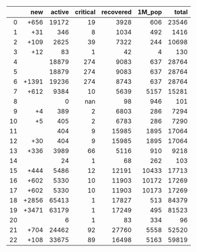 |    |   new |   active |   critical |   recovered |   1M_pop |   total |
|---:|------:|---------:|-----------:|------------:|---------:|--------:|
|  0 |  +656 |    19172 |         19 |        3928 |      606 |   23546 |
|  1 |   +31 |      346 |          8 |        1034 |      492 |    1416 |
|  2 |  +109 |     2625 |         39 |        7322 |      244 |   10698 |
|  3 |   +12 |       83 |          1 |          42 |        4 |     130 |
|  4 |       |    18879 |        274 |        9083 |      637 |   28764 |
|  5 |       |    18879 |        274 |        9083 |      637 |   28764 |
|  6 | +1391 |    19236 |        274 |        8743 |      637 |   28764 |
|  7 |  +612 |     9384 |         10 |        5639 |     5157 |   15281 |
|  8 |       |        0 |        nan |          98 |      946 |     101 |
|  9 |    +4 |      389 |          2 |        6803 |      286 |    7294 |
| 10 |    +5 |      405 |          2 |        6783 |      286 |    7290 |
| 11 |       |      404 |          9 |       15985 |     1895 |   17064 |
| 12 |   +30 |      404 |          9 |       15985 |     1895 |   17064 |
| 13 |  +336 |     3989 |         66 |        5116 |      910 |    9218 |
| 14 |       |       24 |          1 |          68 |      262 |     103 |
| 15 |  +444 |     5486 |         12 |       12191 |    10433 |   17713 |
| 16 |  +602 |     5330 |         10 |       11903 |    10172 |   17269 |
| 17 |  +602 |     5330 |         10 |       11903 |    10173 |   17269 |
| 18 | +2856 |    65413 |          1 |       17827 |      513 |   84379 |
| 19 | +3471 |    63179 |          1 |       17249 |      495 |   81523 |
| 20 |       |        6 |          1 |          83 |      334 |      96 |
| 21 |  +704 |    24462 |         92 |       27760 |     5558 |   52520 |
| 22 |  +108 |    33675 |         89 |       16498 |     5163 |   59819 |